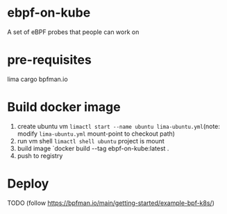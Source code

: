 # ebpf-on-kube

A set of eBPF probes that people can work on

# pre-requisites
lima
cargo
bpfman.io


# Build docker image
1. create ubuntu vm `limactl start --name ubuntu lima-ubuntu.yml`(note: modify `lima-ubuntu.yml` mount-point to checkout path)
2. run vm shell `limactl shell ubuntu` project is mount
3. build image `docker build --tag ebpf-on-kube:latest . 
4. push to registry

# Deploy
TODO (follow https://bpfman.io/main/getting-started/example-bpf-k8s/) 